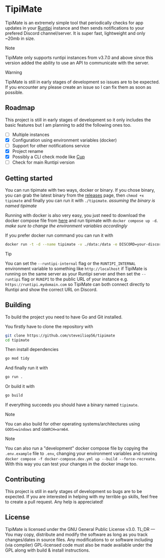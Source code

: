 # TipiMate

TipiMate is an extremely simple tool that periodically checks for app updates in your [Runtipi](https://github.com/runtipi/runtipi) instance and then sends notifications to your prefered Discord channel/server. It is super fast, lightweight and only ~20mb in size.

> [!NOTE]
> TipiMate only supports runtipi instances from v3.7.0 and above since this version added the ability to use an API to communicate with the server.

> [!WARNING]
> TipiMate is still in early stages of development so issues are to be expected. If you encounter any please create an issue so I can fix them as soon as possible.

## Roadmap

This project is still in early stages of development so it only includes the basic features but I am planning to add the following ones too.

- [ ] Multiple instances
- [x] Configuration using environment variables (docker)
- [ ] Support for other notifications service
- [x] Project rename
- [x] Possibly a CLI check mode like [Cup](https://github.com/sergi0g/cup)
- [ ] Check for main Runtipi version

## Getting started

You can run tipimate with two ways, docker or binary. If you chose binary, you can grab the latest binary from the [releases](https://github.com/steveiliop56/tipimate/releases) page, then `chmod +x tipimate` and finally you can run it with `./tipimate`. *assuming the binary is named tipimate*

Running with docker is also very easy, you just need to download the docker compose file from [here](./docker-compose.yml) and run tipimate with `docker compose up -d`. *make sure to change the environment variables accordingly*

If you prefer docker run command you can run it with

```bash
docker run -t -d --name tipimate -v ./data:/data -e DISCORD=your-discord-url -e RUNTIPI=your-runtipi-url -e JWT_SECRET=your-jwt-secret ghcr.io/steveiliop56/tipimate:latest
```

> [!TIP]
> You can set the `--runtipi-internal` flag or the `RUNTIPI_INTERNAL` environment variable to something like `http://localhost` if TipiMate is running on the same server as your Runtipi server and then set the `--runtipi` flag or `RUNIPI` to the public URL of your instance e.g. `https://runtipi.mydomain.com` so TipiMate can both connect directly to Runtipi and show the correct URL on Discord. 

## Building

To build the project you need to have Go and Git installed. 

You firstly have to clone the repository with

```bash
git clone https://github.com/steveiliop56/tipimate
cd tipimate
```

Then install dependencies

```bash
go mod tidy
```

And finally run it with

```bash
go run .
```

Or build it with

```bash
go build
```

If everything succeeds you should have a binary named `tipimate`.

> [!NOTE]
> You can also build for other operating systems/architectures using `GOOS=windows` and `GOARCH=arm64`.

> [!NOTE]
> You can also run a "development" docker compose file by copying the `.env.example` file to `.env`, changing your environment variables and running `docker compose -f docker-compose.dev.yml up --build --force-recreate`. With this way you can test your changes in the docker image too.

## Contributing

This project is still in early stages of development so bugs are to be expected. If you are interested in helping with my terrible go skills, feel free to create a pull request. Any help is appreciated!

## License

TipiMate is licensed under the GNU General Public License v3.0. TL;DR — You may copy, distribute and modify the software as long as you track changes/dates in source files. Any modifications to or software including (via compiler) GPL-licensed code must also be made available under the GPL along with build & install instructions.
